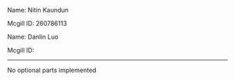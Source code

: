 Name: Nitin Kaundun

Mcgill ID: 260786113

Name: Danlin Luo

Mcgill ID: 

----------------------------------------------------------------------
No optional parts implemented
